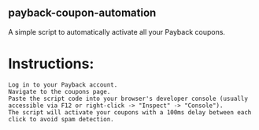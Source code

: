 ## payback-coupon-automation

A simple script to automatically activate all your Payback coupons.
# Instructions:

    Log in to your Payback account.
    Navigate to the coupons page.
    Paste the script code into your browser's developer console (usually accessible via F12 or right-click -> "Inspect" -> "Console").
    The script will activate your coupons with a 100ms delay between each click to avoid spam detection.
